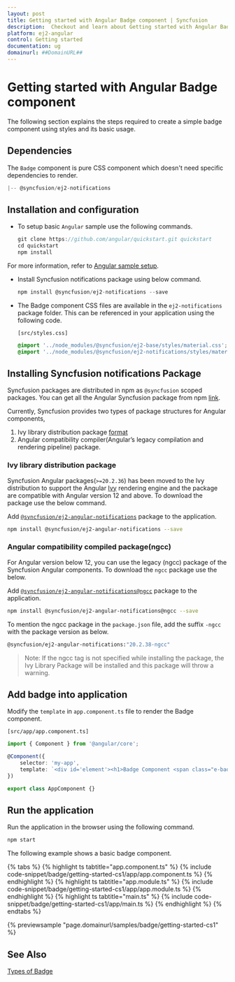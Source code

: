 ```yaml
---
layout: post
title: Getting started with Angular Badge component | Syncfusion
description:  Checkout and learn about Getting started with Angular Badge component of Syncfusion Essential JS 2 and more details.
platform: ej2-angular
control: Getting started 
documentation: ug
domainurl: ##DomainURL##
---
```


# Getting started with Angular Badge component

The following section explains the steps required to create a simple badge component using styles and its basic usage.

## Dependencies

The `Badge` component is pure CSS component which doesn't need specific dependencies to render.

```javascript
|-- @syncfusion/ej2-notifications
```

## Installation and configuration

* To setup basic `Angular` sample use the following commands.

  ```javascript
  git clone https://github.com/angular/quickstart.git quickstart
  cd quickstart
  npm install
  ```

 For more information, refer to [Angular sample setup](https://angular.io/guide/setup-local).

* Install Syncfusion notifications package using below command.

  ```javascript
  npm install @syncfusion/ej2-notifications --save
  ```

* The Badge component CSS files are available in the `ej2-notifications` package folder. This can be referenced in your application using the following code.

  `[src/styles.css]`

  ```css
  @import '../node_modules/@syncfusion/ej2-base/styles/material.css';
  @import '../node_modules/@syncfusion/ej2-notifications/styles/material.css';
  ```

## Installing Syncfusion notifications Package

Syncfusion packages are distributed in npm as `@syncfusion` scoped packages. You can get all the Angular Syncfusion package from npm [link]( https://www.npmjs.com/search?q=%40syncfusion%2Fej2-angular- ).

Currently, Syncfusion provides two types of package structures for Angular components,
1. Ivy library distribution package [format](https://angular.io/guide/angular-package-format#angular-package-format)
2. Angular compatibility compiler(Angular’s legacy compilation and rendering pipeline) package.

### Ivy library distribution package

Syncfusion Angular packages(`>=20.2.36`) has been moved to the Ivy distribution to support the Angular [Ivy](https://docs.angular.lat/guide/ivy) rendering engine and the package are compatible with Angular version 12 and above. To download the package use the below command.

Add [`@syncfusion/ej2-angular-notifications`](https://www.npmjs.com/package/@syncfusion/ej2-angular-notifications/v/20.2.38) package to the application.

```bash
npm install @syncfusion/ej2-angular-notifications --save
```

### Angular compatibility compiled package(ngcc)

For Angular version below 12, you can use the legacy (ngcc) package of the Syncfusion Angular components. To download the `ngcc` package use the below.

Add [`@syncfusion/ej2-angular-notifications@ngcc`](https://www.npmjs.com/package/@syncfusion/ej2-angular-notifications/v/20.2.38-ngcc) package to the application.

```bash
npm install @syncfusion/ej2-angular-notifications@ngcc --save
```

To mention the ngcc package in the `package.json` file, add the suffix `-ngcc` with the package version as below.

```bash
@syncfusion/ej2-angular-notifications:"20.2.38-ngcc"
```

>Note: If the ngcc tag is not specified while installing the package, the Ivy Library Package will be installed and this package will throw a warning.

## Add badge into application

Modify the `template` in `app.component.ts` file to render the Badge component.

`[src/app/app.component.ts]`

```typescript
import { Component } from '@angular/core';

@Component({
    selector: 'my-app',
    template: `<div id='element'><h1>Badge Component <span class="e-badge">New</span></h1></div>`
})

export class AppComponent {}
```

## Run the application

Run the application in the browser using the following command.

```html
npm start
```

The following example shows a basic badge component.

{% tabs %}
{% highlight ts tabtitle="app.component.ts" %}
{% include code-snippet/badge/getting-started-cs1/app/app.component.ts %}
{% endhighlight %}
{% highlight ts tabtitle="app.module.ts" %}
{% include code-snippet/badge/getting-started-cs1/app/app.module.ts %}
{% endhighlight %}
{% highlight ts tabtitle="main.ts" %}
{% include code-snippet/badge/getting-started-cs1/app/main.ts %}
{% endhighlight %}
{% endtabs %}
  
{% previewsample "page.domainurl/samples/badge/getting-started-cs1" %}

## See Also

[Types of Badge](./types)